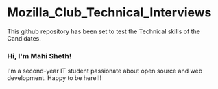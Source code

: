 # Mozilla_Club_Technical_Interviews
This github repository has been set to test the Technical skills of the Candidates.
### Hi, I'm Mahi Sheth!
I'm a second-year IT student passionate about open source and web development. Happy to be here!!!
